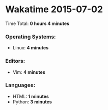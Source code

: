 # Wakatime 2015-07-02

Time Total: **0 hours 4 minutes**

### Operating Systems:
- Linux: **4 minutes** 

### Editors:
- Vim: **4 minutes** 

### Languages:
- HTML: **1 minutes** 
- Python: **3 minutes** 

